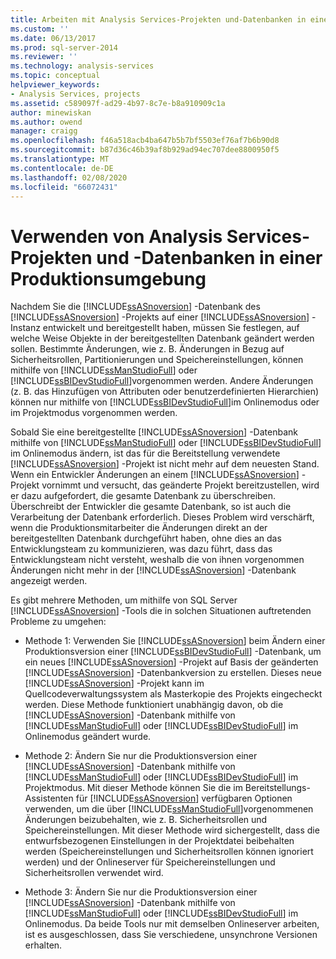 ```yaml
---
title: Arbeiten mit Analysis Services-Projekten und-Datenbanken in einer Produktionsumgebung | Microsoft-Dokumentation
ms.custom: ''
ms.date: 06/13/2017
ms.prod: sql-server-2014
ms.reviewer: ''
ms.technology: analysis-services
ms.topic: conceptual
helpviewer_keywords:
- Analysis Services, projects
ms.assetid: c589097f-ad29-4b97-8c7e-b8a910909c1a
author: minewiskan
ms.author: owend
manager: craigg
ms.openlocfilehash: f46a518acb4ba647b5b7bf5503ef76af7b6b90d8
ms.sourcegitcommit: b87d36c46b39af8b929ad94ec707dee8800950f5
ms.translationtype: MT
ms.contentlocale: de-DE
ms.lasthandoff: 02/08/2020
ms.locfileid: "66072431"
---
```

# <a name="working-with-analysis-services-projects-and-databases-in-a-production-environment"></a>Verwenden von Analysis Services-Projekten und -Datenbanken in einer Produktionsumgebung
  Nachdem Sie die [!INCLUDE[ssASnoversion](../../includes/ssasnoversion-md.md)] -Datenbank des [!INCLUDE[ssASnoversion](../../includes/ssasnoversion-md.md)] -Projekts auf einer [!INCLUDE[ssASnoversion](../../includes/ssasnoversion-md.md)] -Instanz entwickelt und bereitgestellt haben, müssen Sie festlegen, auf welche Weise Objekte in der bereitgestellten Datenbank geändert werden sollen. Bestimmte Änderungen, wie z. B. Änderungen in Bezug auf Sicherheitsrollen, Partitionierungen und Speichereinstellungen, können mithilfe von [!INCLUDE[ssManStudioFull](../../includes/ssmanstudiofull-md.md)] oder [!INCLUDE[ssBIDevStudioFull](../../includes/ssbidevstudiofull-md.md)]vorgenommen werden. Andere Änderungen (z. B. das Hinzufügen von Attributen oder benutzerdefinierten Hierarchien) können nur mithilfe von [!INCLUDE[ssBIDevStudioFull](../../includes/ssbidevstudiofull-md.md)]im Onlinemodus oder im Projektmodus vorgenommen werden.  
  
 Sobald Sie eine bereitgestellte [!INCLUDE[ssASnoversion](../../includes/ssasnoversion-md.md)] -Datenbank mithilfe von [!INCLUDE[ssManStudioFull](../../includes/ssmanstudiofull-md.md)] oder [!INCLUDE[ssBIDevStudioFull](../../includes/ssbidevstudiofull-md.md)] im Onlinemodus ändern, ist das für die Bereitstellung verwendete [!INCLUDE[ssASnoversion](../../includes/ssasnoversion-md.md)] -Projekt ist nicht mehr auf dem neuesten Stand. Wenn ein Entwickler Änderungen an einem [!INCLUDE[ssASnoversion](../../includes/ssasnoversion-md.md)] -Projekt vornimmt und versucht, das geänderte Projekt bereitzustellen, wird er dazu aufgefordert, die gesamte Datenbank zu überschreiben. Überschreibt der Entwickler die gesamte Datenbank, so ist auch die Verarbeitung der Datenbank erforderlich. Dieses Problem wird verschärft, wenn die Produktionsmitarbeiter die Änderungen direkt an der bereitgestellten Datenbank durchgeführt haben, ohne dies an das Entwicklungsteam zu kommunizieren, was dazu führt, dass das Entwicklungsteam nicht versteht, weshalb die von ihnen vorgenommen Änderungen nicht mehr in der [!INCLUDE[ssASnoversion](../../includes/ssasnoversion-md.md)] -Datenbank angezeigt werden.  
  
 Es gibt mehrere Methoden, um mithilfe von SQL Server [!INCLUDE[ssASnoversion](../../includes/ssasnoversion-md.md)] -Tools die in solchen Situationen auftretenden Probleme zu umgehen:  
  
-   Methode 1: Verwenden Sie [!INCLUDE[ssASnoversion](../../includes/ssasnoversion-md.md)] beim Ändern einer Produktionsversion einer [!INCLUDE[ssBIDevStudioFull](../../includes/ssbidevstudiofull-md.md)] -Datenbank, um ein neues [!INCLUDE[ssASnoversion](../../includes/ssasnoversion-md.md)] -Projekt auf Basis der geänderten [!INCLUDE[ssASnoversion](../../includes/ssasnoversion-md.md)] -Datenbankversion zu erstellen. Dieses neue [!INCLUDE[ssASnoversion](../../includes/ssasnoversion-md.md)] -Projekt kann im Quellcodeverwaltungssystem als Masterkopie des Projekts eingecheckt werden. Diese Methode funktioniert unabhängig davon, ob die [!INCLUDE[ssASnoversion](../../includes/ssasnoversion-md.md)] -Datenbank mithilfe von [!INCLUDE[ssManStudioFull](../../includes/ssmanstudiofull-md.md)] oder [!INCLUDE[ssBIDevStudioFull](../../includes/ssbidevstudiofull-md.md)] im Onlinemodus geändert wurde.  
  
-   Methode 2: Ändern Sie nur die Produktionsversion einer [!INCLUDE[ssASnoversion](../../includes/ssasnoversion-md.md)] -Datenbank mithilfe von [!INCLUDE[ssManStudioFull](../../includes/ssmanstudiofull-md.md)] oder [!INCLUDE[ssBIDevStudioFull](../../includes/ssbidevstudiofull-md.md)] im Projektmodus. Mit dieser Methode können Sie die im Bereitstellungs-Assistenten für [!INCLUDE[ssASnoversion](../../includes/ssasnoversion-md.md)] verfügbaren Optionen verwenden, um die über [!INCLUDE[ssManStudioFull](../../includes/ssmanstudiofull-md.md)]vorgenommenen Änderungen beizubehalten, wie z. B. Sicherheitsrollen und Speichereinstellungen. Mit dieser Methode wird sichergestellt, dass die entwurfsbezogenen Einstellungen in der Projektdatei beibehalten werden (Speichereinstellungen und Sicherheitsrollen können ignoriert werden) und der Onlineserver für Speichereinstellungen und Sicherheitsrollen verwendet wird.  
  
-   Methode 3: Ändern Sie nur die Produktionsversion einer [!INCLUDE[ssASnoversion](../../includes/ssasnoversion-md.md)] -Datenbank mithilfe von [!INCLUDE[ssManStudioFull](../../includes/ssmanstudiofull-md.md)] oder [!INCLUDE[ssBIDevStudioFull](../../includes/ssbidevstudiofull-md.md)] im Onlinemodus. Da beide Tools nur mit demselben Onlineserver arbeiten, ist es ausgeschlossen, dass Sie verschiedene, unsynchrone Versionen erhalten.  
  
  
